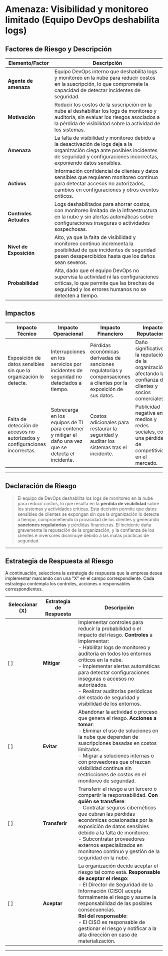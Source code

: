 # Amenaza: Visibilidad y monitoreo limitado (Equipo DevOps deshabilita logs)

## Factores de Riesgo y Descripción

| **Elemento/Factor**        | **Descripción**                                                                                                                                               |
|----------------------------|---------------------------------------------------------------------------------------------------------------------------------------------------------------|
| **Agente de amenaza**       | Equipo DevOps interno que deshabilita logs y monitoreo en la nube para reducir costos en la suscripción, lo que compromete la capacidad de detectar incidentes de seguridad. |
| **Motivación**              | Reducir los costos de la suscripción en la nube al deshabilitar los logs de monitoreo y auditoría, sin evaluar los riesgos asociados a la pérdida de visibilidad sobre la actividad de los sistemas. |
| **Amenaza**                 | La falta de visibilidad y monitoreo debido a la desactivación de logs deja a la organización ciega ante posibles incidentes de seguridad y configuraciones incorrectas, exponiendo datos sensibles. |
| **Activos**                 | Información confidencial de clientes y datos sensibles que requieren monitoreo continuo para detectar accesos no autorizados, cambios en configuraciones y otros eventos críticos. |
| **Controles Actuales**      | Logs deshabilitados para ahorrar costos, con monitoreo limitado de la infraestructura en la nube y sin alertas automáticas sobre configuraciones inseguras o actividades sospechosas. |
| **Nivel de Exposición**     | Alto, ya que la falta de visibilidad y monitoreo continuo incrementa la posibilidad de que incidentes de seguridad pasen desapercibidos hasta que los daños sean severos.  |
| **Probabilidad**            | Alta, dado que el equipo DevOps no supervisa la actividad ni las configuraciones críticas, lo que permite que las brechas de seguridad y los errores humanos no se detecten a tiempo. |

## Impactos

| **Impacto Técnico**         | **Impacto Operacional**                   | **Impacto Financiero**                              | **Impacto Reputacional**                          |
|----------------------------|------------------------------------------|----------------------------------------------------|--------------------------------------------------|
| Exposición de datos sensibles sin que la organización lo detecte. | Interrupciones en los servicios por incidentes de seguridad no detectados a tiempo. | Pérdidas económicas derivadas de sanciones regulatorias y compensaciones a clientes por la exposición de sus datos. | Daño significativo a la reputación de la organización, afectando la confianza de clientes y socios comerciales. |
| Falta de detección de accesos no autorizados y configuraciones incorrectas. | Sobrecarga en los equipos de TI para contener y mitigar el daño una vez que se detecta el incidente. | Costos adicionales para restaurar la seguridad y auditar los sistemas tras el incidente. | Publicidad negativa en medios y redes sociales, con una pérdida de competitividad en el mercado. |

---

## Declaración de Riesgo

> El equipo de DevOps deshabilita los logs de monitoreo en la nube para reducir costos, lo que resulta en la **pérdida de visibilidad** sobre los sistemas y actividades críticas. Esta decisión permite que datos sensibles de clientes se expongan sin que la organización lo detecte a tiempo, comprometiendo la privacidad de los clientes y generando **sanciones regulatorias** y pérdidas financieras. El incidente daña gravemente la reputación de la organización, y la confianza de los clientes e inversores disminuye debido a las malas prácticas de seguridad.

---

## Estrategia de Respuesta al Riesgo

A continuación, selecciona la estrategia de respuesta que la empresa desea implementar marcando con una "X" en el campo correspondiente. Cada estrategia contempla los controles, acciones o responsables correspondientes.

| **Seleccionar (X)** | **Estrategia de Respuesta** | **Descripción**                                                                                                                                               |
|---------------------|----------------------------|---------------------------------------------------------------------------------------------------------------------------------------------------------------|
| [ ]                 | **Mitigar**                 | Implementar controles para reducir la probabilidad o el impacto del riesgo. **Controles** a implementar: <br>- Habilitar logs de monitoreo y auditoría en todos los entornos críticos en la nube.<br>- Implementar alertas automáticas para detectar configuraciones inseguras o accesos no autorizados.<br>- Realizar auditorías periódicas del estado de seguridad y visibilidad de los entornos.                                                                                                           |
| [ ]                 | **Evitar**                  | Abandonar la actividad o proceso que genera el riesgo. **Acciones a tomar**: <br>- Eliminar el uso de soluciones en la nube que dependan de suscripciones basadas en costos limitados.<br>- Migrar a soluciones internas o con proveedores que ofrezcan visibilidad continua sin restricciones de costos en el monitoreo de seguridad.                                                                                                                                           |
| [ ]                 | **Transferir**              | Transferir el riesgo a un tercero o compartir la responsabilidad. **Con quién se transfiere**: <br>- Contratar seguros cibernéticos que cubran las pérdidas económicas ocasionadas por la exposición de datos sensibles debido a la falta de monitoreo.<br>- Subcontratar proveedores externos especializados en monitoreo continuo y gestión de la seguridad en la nube.                                                                         |
| [ ]                 | **Aceptar**                 | La organización decide aceptar el riesgo tal como está. **Responsable de aceptar el riesgo**: <br>- El Director de Seguridad de la Información (CISO) acepta formalmente el riesgo y asume la responsabilidad de las posibles consecuencias.<br> **Rol del responsable**: <br>- El CISO es responsable de gestionar el riesgo y notificar a la alta dirección en caso de materialización.                                                |

---
